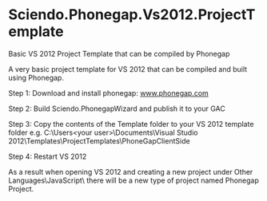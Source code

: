 Sciendo.Phonegap.Vs2012.ProjectTemplate
=======================================

Basic VS 2012 Project Template that can be compiled by Phonegap

A very basic project template for VS 2012 that can be compiled and built using Phonegap.

Step 1: Download and install phonegap: www.phonegap.com

Step 2: Build Sciendo.PhonegapWizard and publish it to your GAC

Step 3: Copy the contents of the Template folder to your VS 2012 template folder 
e.g. C:\Users\<your user>\Documents\Visual Studio 2012\Templates\ProjectTemplates\PhoneGapClientSide

Step 4: Restart VS 2012

As a result when opening VS 2012 and creating a new project under Other Languages\JavaScript\ there will be a 
new type of project named Phonegap Project.
